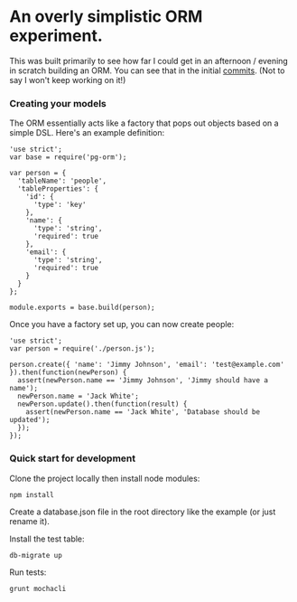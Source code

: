 # An overly simplistic ORM experiment.

This was built primarily to see how far I could get in an afternoon / evening in scratch building an ORM. You can see that in the initial [commits](https://github.com/sillydeveloper/node-pg-orm/commit/cdae9fe33e0c2e2ce79a9f8141f4773574706ccc). (Not to say I won't keep working on it!)

### Creating your models

The ORM essentially acts like a factory that pops out objects based on a simple DSL. Here's an example definition:

```
'use strict';
var base = require('pg-orm');

var person = {
  'tableName': 'people',
  'tableProperties': {
    'id': {
      'type': 'key'
    },
    'name': { 
      'type': 'string',
      'required': true
    },
    'email': { 
      'type': 'string',
      'required': true
    }
  }
};

module.exports = base.build(person);
```

Once you have a factory set up, you can now create people:

```
'use strict';
var person = require('./person.js');

person.create({ 'name': 'Jimmy Johnson', 'email': 'test@example.com' }).then(function(newPerson) {
  assert(newPerson.name == 'Jimmy Johnson', 'Jimmy should have a name');
  newPerson.name = 'Jack White';
  newPerson.update().then(function(result) {
    assert(newPerson.name == 'Jack White', 'Database should be updated');
  });
});
```
### Quick start for development

Clone the project locally then install node modules:

```
npm install
```

Create a database.json file in the root directory like the example (or just rename it).

Install the test table:

```
db-migrate up
```

Run tests:

```
grunt mochacli
```
